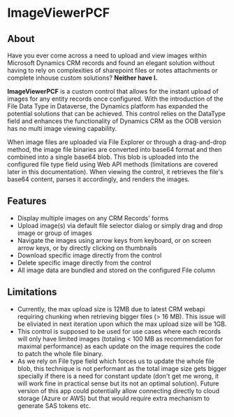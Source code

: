 # ImageViewerPCF

## About
Have you ever come across a need to upload and view images within Microsoft Dynamics CRM records and found an elegant solution without having to rely on complexities of sharepoint files or notes attachments or complete inhouse custom solutions? **Neither have I.** 

**ImageViewerPCF** is a custom control that allows for the instant upload of images for any entity records once configured. With the introduction of the File Data Type in Dataverse, the Dynamics platform has expanded the potential solutions that can be achieved. This control relies on the DataType field and enhances the functionality of Dynamics CRM as the OOB version has no multi image viewing capability.

When image files are uploaded via File Explorer or through a drag-and-drop method, the image file binaries are converted into base64 format and then combined into a single base64 blob. This blob is uploaded into the configured file type field using Web API methods (limitations are covered later in this documentation). When viewing the control, it retrieves the file's base64 content, parses it accordingly, and renders the images.


## Features
- Display multiple images on any CRM Records' forms
- Upload image(s) via default file selector dialog or simply drag and drop image or group of images
- Navigate the images using arrow keys from keyboard, or on screen arrow keys, or by directly clicking on thumbnails
- Download specific image directly from the control
- Delete specific image directly from the control
- All image data are bundled and stored on the configured File column


## Limitations
- Currently, the max upload size is 12MB due to latest CRM webapi requiring chunking when retrieving bigger files (> 16 MB). This issue will be eliviated in next iteration upon which the max upload size will be 1GB.
- This control is supposed to be used for use cases where each records will only have limited images (totaling < 100 MB as recommendation for maximal performance) as each update on the image requires the code to patch the whole file binary.
- As we rely on File type field which forces us to update the whole file blob, this technique is not performant as the total image size gets bigger specially if there is a need for constant update (don't get me wrong, it will work fine in practical sense but its not an optimal solution). Future version of this app could potentially allow connecting directly to cloud storage (Azure or AWS) but that would require extra mechanism to generate SAS tokens etc. 
